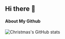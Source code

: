 ## Hi there 👋
#### About My Github

![Christmas's GitHub stats](https://github-readme-stats.vercel.app/api?username=Parsifa1&show_icons=true&theme=tokyonight)

